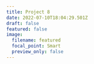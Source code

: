 ```yaml
---
title: Project 8
date: 2022-07-10T18:04:29.501Z
draft: false
featured: false
image:
  filename: featured
  focal_point: Smart
  preview_only: false
---
```

